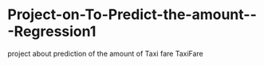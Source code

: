 # Project-on-To-Predict-the-amount---Regression1
project about prediction of the amount of Taxi fare
TaxiFare
